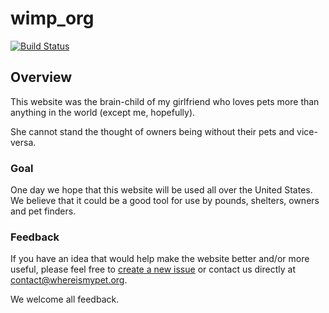 # wimp_org

[![Build Status](https://travis-ci.org/1gr8ftoy/wimp_org.png?branch=master)](https://travis-ci.org/1gr8ftoy/wimp_org)

## Overview

This website was the brain-child of my girlfriend who loves pets more than anything in the world (except me, hopefully).

She cannot stand the thought of owners being without their pets and vice-versa.

### Goal

One day we hope that this website will be used all over the United States.  We believe that it could be a good tool for use by pounds, shelters, owners and pet finders.

### Feedback
If you have an idea that would help make the website better and/or more useful, please feel free to [create a new issue](https://github.com/1gr8ftoy/wimp_org/issues/new) or contact us directly at <contact@whereismypet.org>.

We welcome all feedback.